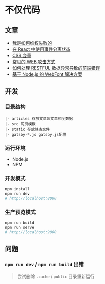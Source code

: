 # 不仅代码

## 文章

- [我是如何维权失败的](https://article.mebtte.com/how_do_i_fail_to_protect_my_right)
- [在 React 中使用事件分离状态](https://article.mebtte.com/split_react_state_by_event)
- [CSS 变量](https://article.mebtte.com/css_variable)
- [常见的 WEB 攻击方式](https://article.mebtte.com/familiar_web_attacks)
- [如何处理 RESTFUL 数据异常导致的前端错误](https://article.mebtte.com/handle_restful_api_error)
- [基于 Node.js 的 WebFont 解决方案](https://article.mebtte.com/web_font_solution_by_node)

## 开发

### 目录结构

```
|- articles 存放文章及文章相关数据
|- src 网页模板
|- static 存放静态文件
|- gatsby-*.js gatsby.js配置
```

### 运行环境

- Node.js
- NPM

### 开发模式

```bash
npm install
npm run dev
# http://localhost:8000
```

### 生产预览模式

```bash
npm run build
npm run serve
# http://localhost:9000
```

## 问题

### `npm run dev` / `npm run build` 出错

> 尝试删除 `.cache` / `public` 目录重新运行
